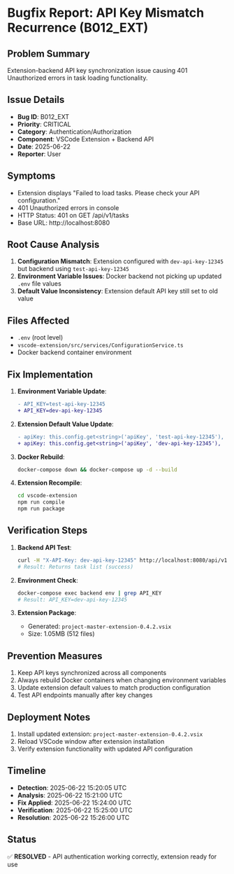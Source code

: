 # Bugfix Report: API Key Mismatch Recurrence (B012_EXT)

## Problem Summary
Extension-backend API key synchronization issue causing 401 Unauthorized errors in task loading functionality.

## Issue Details
- **Bug ID**: B012_EXT
- **Priority**: CRITICAL
- **Category**: Authentication/Authorization
- **Component**: VSCode Extension + Backend API
- **Date**: 2025-06-22
- **Reporter**: User

## Symptoms
- Extension displays "Failed to load tasks. Please check your API configuration."
- 401 Unauthorized errors in console
- HTTP Status: 401 on GET /api/v1/tasks
- Base URL: http://localhost:8080

## Root Cause Analysis
1. **Configuration Mismatch**: Extension configured with `dev-api-key-12345` but backend using `test-api-key-12345`
2. **Environment Variable Issues**: Docker backend not picking up updated `.env` file values
3. **Default Value Inconsistency**: Extension default API key still set to old value

## Files Affected
- `.env` (root level)
- `vscode-extension/src/services/ConfigurationService.ts`
- Docker backend container environment

## Fix Implementation
1. **Environment Variable Update**:
   ```diff
   - API_KEY=test-api-key-12345
   + API_KEY=dev-api-key-12345
   ```

2. **Extension Default Value Update**:
   ```diff
   - apiKey: this.config.get<string>('apiKey', 'test-api-key-12345'),
   + apiKey: this.config.get<string>('apiKey', 'dev-api-key-12345'),
   ```

3. **Docker Rebuild**:
   ```bash
   docker-compose down && docker-compose up -d --build
   ```

4. **Extension Recompile**:
   ```bash
   cd vscode-extension
   npm run compile
   npm run package
   ```

## Verification Steps
1. **Backend API Test**:
   ```bash
   curl -H "X-API-Key: dev-api-key-12345" http://localhost:8080/api/v1/tasks
   # Result: Returns task list (success)
   ```

2. **Environment Check**:
   ```bash
   docker-compose exec backend env | grep API_KEY
   # Result: API_KEY=dev-api-key-12345
   ```

3. **Extension Package**:
   - Generated: `project-master-extension-0.4.2.vsix`
   - Size: 1.05MB (512 files)

## Prevention Measures
1. Keep API keys synchronized across all components
2. Always rebuild Docker containers when changing environment variables
3. Update extension default values to match production configuration
4. Test API endpoints manually after key changes

## Deployment Notes
1. Install updated extension: `project-master-extension-0.4.2.vsix`
2. Reload VSCode window after extension installation
3. Verify extension functionality with updated API configuration

## Timeline
- **Detection**: 2025-06-22 15:20:05 UTC
- **Analysis**: 2025-06-22 15:21:00 UTC
- **Fix Applied**: 2025-06-22 15:24:00 UTC
- **Verification**: 2025-06-22 15:25:00 UTC
- **Resolution**: 2025-06-22 15:26:00 UTC

## Status
✅ **RESOLVED** - API authentication working correctly, extension ready for use 